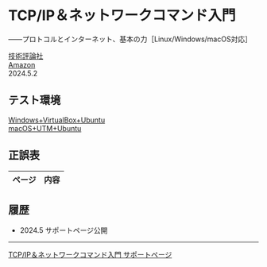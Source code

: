 # TCP/IP＆ネットワークコマンド入門
——プロトコルとインターネット、基本の力［Linux/Windows/macOS対応］

[技術評論社](https://gihyo.jp/book/2024/978-4-297-14132-5/)<br/>
[Amazon](https://www.amazon.co.jp/dp/4297141329/)  
2024.5.2

<!-- [TCP/IP&コマンドラインQuickリファレンス（配布版）](https://gihyo.jp/assets/pdf/book/2024/978-4-297-14132-5/TcpipCmdQuickReference.pdf)<br/>
読者の方向けのQuickリファレンスです。具体的な使い方は本文を参照してください。-->

## テスト環境

[Windows+VirtualBox+Ubuntu](howto/install-virtualbox.md)<br/>
[macOS+UTM+Ubuntu](howto/install-utm.md)

## 正誤表

|ページ|内容|
|-|-|

## 履歴

- 2024.5 サポートページ公開

----
[TCP/IP＆ネットワークコマンド入門 サポートページ](https://nisim-m.github.io/tcpipcmdbook/)
